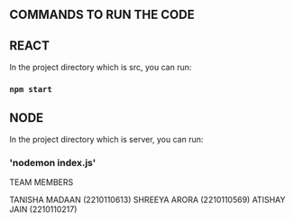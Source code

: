 ## COMMANDS TO RUN THE CODE

## REACT

In the project directory which is src, you can run:

### `npm start`

## NODE

In the project directory which is server, you can run:

### 'nodemon index.js'

TEAM MEMBERS

TANISHA MADAAN (2210110613)
SHREEYA ARORA (2210110569)
ATISHAY JAIN (2210110217)
